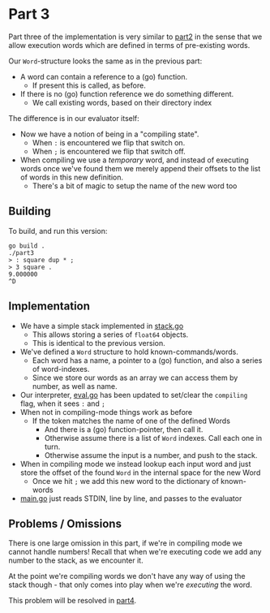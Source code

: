 # Part 3

Part three of the implementation is very similar to [part2](../part2/) in
the sense that we allow execution words which are defined in terms of
pre-existing words.

Our `Word`-structure looks the same as in the previous part:

* A word can contain a reference to a (go) function.
  * If present this is called, as before.
* If there is no (go) function reference we do something different.
  * We call existing words, based on their directory index

The difference is in our evaluator itself:

* Now we have a notion of being in a "compiling state".
  * When `:` is encountered we flip that switch on.
  * When `;` is encountered we flip that switch off.
* When compiling we use a _temporary_ word, and instead of executing words once we've found them we merely append their offsets to the list of words in this new definition.
  * There's a bit of magic to setup the name of the new word too

## Building

To build, and run this version:

```
go build .
./part3
> : square dup * ;
> 3 square .
9.000000
^D
```


## Implementation

* We have a simple stack implemented in [stack.go](stack.go)
  * This allows storing a series of `float64` objects.
  * This is identical to the previous version.
* We've defined a `Word` structure to hold known-commands/words.
  * Each word has a name, a pointer to a (go) function, and also a series of word-indexes.
  * Since we store our words as an array we can access them by number, as well as name.
* Our interpreter, [eval.go](eval.go) has been updated to set/clear the `compiling` flag, when it sees `:` and `;`
* When not in compiling-mode things work as before
  * If the token matches the name of one of the defined Words
    * And there is a (go) function-pointer, then call it.
    * Otherwise assume there is a list of `Word` indexes.  Call each one in turn.
    * Otherwise assume the input is a number, and push to the stack.
* When in compiling mode we instead lookup each input word and just store the offset of the found `Word` in the internal space for the new Word
  * Once we hit `;` we add this new word to the dictionary of known-words
* [main.go](main.go) just reads STDIN, line by line, and passes to the evaluator

## Problems / Omissions

There is one large omission in this part, if we're in compiling mode we cannot handle numbers!  Recall that when we're executing code we add any number to the stack, as we encounter it.

At the point we're compiling words we don't have any way of using the stack though - that only comes into play when we're _executing_ the word.

This problem will be resolved in [part4](../part4/).
